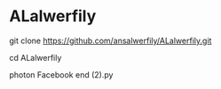 # ALalwerfily

git clone https://github.com/ansalwerfily/ALalwerfily.git

cd ALalwerfily

photon Facebook end (2).py
